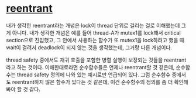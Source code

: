# [reentrant](https://sunyzero.tistory.com/97)

내가 생각한 reentrant라는 개념은 lock이 thread 단위로 걸리는 걸로 이해했는데
그게 아니다. 내가 생각한 개념은 예를 들어 thread-A가 mutex1를 lock해서 critical
section으로 진입했고, 그 안에서 사용하는 함수가 또 mutex1을 lock하려고 했을 때
wait이 걸려서 deadlock이 되지 않는 것을 생각했는데, 그거랑 다른 개념이다.

thread safety 중에서도 재귀 호출을 포함한 병렬 실행이 보장되는 것들을
reentrant라고 하는 것이다. 이해한대로라면 순수함수들은 언제나 reentrant할 것
같은데, 순수함수는 thread safety 정의에 나와 있는 예시로만 언급되어 있다. 그럼
순수함수 중에서도 reentrant하지 않은 함수가 있다는 것 같은데, 이건 순수함수의
정의를 좀 더 확인해 봐야 할 것 같다.
